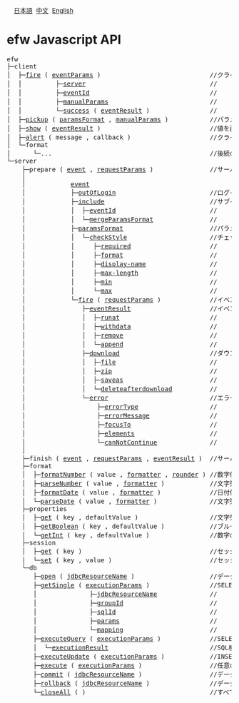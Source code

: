&nbsp;&nbsp;&nbsp;&nbsp;<a href="../日本語/api_list.md">日本語</a>
&nbsp;<a href="../中文/api_list.md">中文</a>
&nbsp;<a href="../English/api_list.md">English</a>
<H1>efw Javascript API</H1>
<pre>efw
├─client
│  ├─<a href="api_list/efw.client.md#fire">fire</a> ( <a href="api_list/efw.client.md#eventParams">eventParams</a> )                             //クライアントからサーバイベントを実行する関数
│  │         ├─<a href="api_list/efw.client.md#server">server</a>                                 //    サーバURL
│  │         ├─<a href="api_list/efw.client.md#eventId">eventId</a>                                //    イベントId
│  │         ├─<a href="api_list/efw.client.md#manualParams">manualParams</a>                           //    手動パラメータ
│  │         └─<a href="api_list/efw.client.md#success">success</a> ( <a href="api_list/app.event.md#eventResult">eventResult</a> )                //    成功コールバック関数
│  ├─<a href="api_list/efw.client.md#pickup">pickup</a> ( <a href="api_list/app.event.md#paramsFormat">paramsFormat</a> , <a href="api_list/efw.client.md#manualParams">manualParams</a> )           //パラメータ値を取得する関数（fire関数機能の一部分）
│  ├─<a href="api_list/efw.client.md#show">show</a> ( <a href="api_list/app.event.md#eventResult">eventResult</a> )                             //値を画面に表示する関数（fire関数機能の一部分）
│  ├─<a href="api_list/efw.client.md#alert">alert</a> ( message , callback )                     //クライアントでアラートメッセージを表示する関数
│  └─format
│      └─...                                          //後続のefw.server.formatとほぼ同じ機能、その説明をご参照。
└─server
    ├─prepare ( <a href="api_list/app.event.md">event</a> , <a href="api_list/app.event.md#requestParams">requestParams</a> )               //サーバイベントの準備処理関数、サーバ処理カスタマイズ用
    │
    │            <a href="api_list/app.event.md">event</a>
    │            ├─<a href="api_list/app.event.md#outOfLogin">outOfLogin</a>                         //ログインチェック不要フラグ
    │            ├─<a href="api_list/app.event.md#include">include</a>                            //サブイベントを取り込むためのインクルード
    │            │  ├─<a href="api_list/efw.client.md#eventId">eventId</a>                         //    サブイベントId
    │            │  └─<a href="api_list/app.event.md#mergeParamsFormat">mergeParamsFormat</a>               //    サブとメインのパラメータフォーマットをマージするフラグ
    │            ├─<a href="api_list/app.event.md#paramsFormat">paramsFormat</a>                       //パラメーターフォーマット
    │            │  └─<a href="api_list/app.event.md#checkStyle">checkStyle</a>                      //チェックスタイル
    │            │     ├─<a href="api_list/app.event.md#required">required</a>                     //    必須入力
    │            │     ├─<a href="api_list/app.event.md#format">format</a>                       //    フォーマット
    │            │     ├─<a href="api_list/app.event.md#display-name">display-name</a>                 //    表示名
    │            │     ├─<a href="api_list/app.event.md#max-length">max-length</a>                   //    最大サイズ
    │            │     ├─<a href="api_list/app.event.md#min">min</a>                          //    最小値
    │            │     └─<a href="api_list/app.event.md#max">max</a>                          //    最大値
    │            └─<a href="api_list/app.event.md#fire">fire</a> ( <a href="api_list/app.event.md#requestParams">requestParams</a> )             //イベント実行関数
    │               ├─<a href="api_list/app.event.md#eventResult">eventResult</a>                     //イベント実行結果
    │               │  ├─<a href="api_list/app.event.md#runat">runat</a>                        //    表示場所
    │               │  ├─<a href="api_list/app.event.md#withdata">withdata</a>                     //    表示データ
    │               │  ├─<a href="api_list/app.event.md#remove">remove</a>                       //    削除内容
    │               │  └─<a href="api_list/app.event.md#append">append</a>                       //    htmlマスク
    │               ├─<a href="api_list/app.event.md#download">download</a>                        //ダウンロード
    │               │  ├─<a href="api_list/app.event.md#file">file</a>                         //    単独ファイル
    │               │  ├─<a href="api_list/app.event.md#zip">zip</a>                          //    複数ファイル
    │               │  ├─<a href="api_list/app.event.md#saveas">saveas</a>                       //    保存名称
    │               │  └─<a href="api_list/app.event.md#deleteafterdownload">deleteafterdownload</a>          //    ダウンロード後元ファイル削除フラグ
    │               └─<a href="api_list/app.event.md#error">error</a>                           //エラーオブジェクト
    │                   ├─<a href="api_list/app.event.md#errorType">errorType</a>                   //    エラータイプ
    │                   ├─<a href="api_list/app.event.md#errorMessage">errorMessage</a>                //    エラーメッセージ
    │                   ├─<a href="api_list/app.event.md#focusTo">focusTo</a>                     //    カーソル位置
    │                   ├─<a href="api_list/app.event.md#elements">elements</a>                    //    複数のエラー項目
    │                   └─<a href="api_list/app.event.md#canNotContinue">canNotContinue</a>              //    継続処理不可フラグ
    │
    ├─finish ( <a href="api_list/app.event.md">event</a> , <a href="api_list/app.event.md#requestParams">requestParams</a> , <a href="api_list/app.event.md#eventResult">eventResult</a> )  //サーバイベントの後処理関数、サーバ処理カスタマイズ用
    ├─format
    │  ├─<a href="api_list/efw.server.format.md#formatNumber">formatNumber</a> ( value , <a href="api_list/efw.server.format.md#formatter">formatter</a> , <a href="api_list/efw.server.format.md#rounder">rounder</a> ) //数字値を指定フォーマットにより文字列に変換する関数
    │  ├─<a href="api_list/efw.server.format.md#parseNumber">parseNumber</a> ( value , <a href="api_list/efw.server.format.md#formatter">formatter</a> )            //文字列値を指定フォーマットにより数字に変換する関数
    │  ├─<a href="api_list/efw.server.format.md#formatDate">formatDate</a> ( value , <a href="api_list/efw.server.format.md#formatter">formatter</a> )             //日付値を指定フォーマットにより文字列に変換する関数
    │  └─<a href="api_list/efw.server.format.md#parseDate">parseDate</a> ( value , <a href="api_list/efw.server.format.md#formatter">formatter</a> )              //文字列値を指定フォーマットにより日付に変換する関数
    ├─properties
    │  ├─<a href="api_list/efw.server.properties.md#get">get</a> ( key , defaultValue )                   //文字列のプロパティを取得する関数
    │  ├─<a href="api_list/efw.server.properties.md#getBoolean">getBoolean</a> ( key , defaultValue )            //ブルーのプロパティを取得する関数
    │  └─<a href="api_list/efw.server.properties.md#getInt">getInt</a> ( key , defaultValue )                //数字のプロパティを取得する関数
    ├─session
    │  ├─<a href="api_list/efw.server.session.md#get">get</a> ( key )                                  //セッションから情報を取得する関数
    │  └─<a href="api_list/efw.server.session.md#set">set</a> ( key , value )                          //セッションに情報を格納する関数
    └─db
       ├─<a href="api_list/efw.server.db.md#open">open</a> ( <a href="api_list/efw.server.db.md#jdbcResourceName">jdbcResourceName</a> )                    //データベース接続を開く関数
       ├─<a href="api_list/efw.server.db.md#getSingle">getSingle</a> ( <a href="api_list/efw.server.db.md#executionParams">executionParams</a> )                //SELECT文を実行して１つ目のデータを戻す関数
       │              ├─<a href="api_list/efw.server.db.md#jdbcResourceName">jdbcResourceName</a>              //    jdbcのリソース名
       │              ├─<a href="api_list/efw.server.db.md#groupId">groupId</a>                       //    SQLのグループId
       │              ├─<a href="api_list/efw.server.db.md#sqlId">sqlId</a>                         //    SQLのId
       │              ├─<a href="api_list/efw.server.db.md#params">params</a>                        //    SQLパラメータ
       │              └─<a href="api_list/efw.server.db.md#mapping">mapping</a>                       //    マッピング
       ├─<a href="api_list/efw.server.db.md#executeQuery">executeQuery</a> ( <a href="api_list/efw.server.db.md#executionParams">executionParams</a> )             //SELECT文を実行する関数
       │  └─<a href="api_list/efw.server.db.md#executionResult">executionResult</a>                           //SQL検索結果
       ├─<a href="api_list/efw.server.db.md#executeUpdate">executeUpdate</a> ( <a href="api_list/efw.server.db.md#executionParams">executionParams</a> )            //INSERT文、UPDATE文、DELETE文を実行する関数
       ├─<a href="api_list/efw.server.db.md#execute">execute</a> ( <a href="api_list/efw.server.db.md#jdbcResourceName">executionParams</a> )                  //任意のSQL文を実行する関数
       ├─<a href="api_list/efw.server.db.md#commit">commit</a> ( <a href="api_list/efw.server.db.md#jdbcResourceName">jdbcResourceName</a> )                  //データベースへの更新を有効とする関数
       ├─<a href="api_list/efw.server.db.md#rollback">rollback</a> ( <a href="api_list/efw.server.db.md#jdbcResourceName">jdbcResourceName</a> )                //データベースへの更新を無効とする関数
       └─<a href="api_list/efw.server.db.md#closeAll">closeAll</a> ( )                                 //すべてのデータベース接続をコミットして閉じる関数

</pre>
